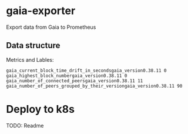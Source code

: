 # gaia-exporter


Export data from Gaia to Prometheus

## Data structure

Metrics and Lables:

```
gaia_current_block_time_drift_in_secondsgaia_version0.38.11 0
gaia_highest_block_numbergaia_version0.38.11 0
gaia_number_of_connected_peersgaia_version0.38.11 11
gaia_number_of_peers_grouped_by_their_versiongaia_version0.38.11 90
```


# Deploy to k8s

TODO: Readme
